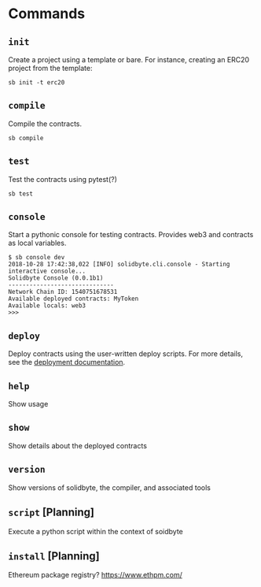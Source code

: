 # Commands 

## `init`

Create a project using a template or bare.  For instance, creating an ERC20 
project from the template: 

    sb init -t erc20

## `compile`

Compile the contracts.

    sb compile

## `test`

Test the contracts using pytest(?)

    sb test

## `console` 

Start a pythonic console for testing contracts.  Provides web3 and contracts as local variables.

    $ sb console dev
    2018-10-28 17:42:38,022 [INFO] solidbyte.cli.console - Starting interactive console...
    Solidbyte Console (0.0.1b1)
    ------------------------------
    Network Chain ID: 1540751678531
    Available deployed contracts: MyToken
    Available locals: web3
    >>>

## `deploy`

Deploy contracts using the user-written deploy scripts.  For more details, see
the [deployment documentation](deployment.md).

## `help`

Show usage

## `show`

Show details about the deployed contracts

## `version`

Show versions of solidbyte, the compiler, and associated tools

## `script` [Planning]

Execute a python script within the context of soidbyte

## `install` [Planning]

Ethereum package registry? https://www.ethpm.com/
